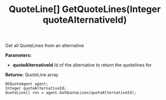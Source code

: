 ﻿---
uid: crmscript_ref_NSQuoteAgent_GetQuoteLines
title: QuoteLine[] GetQuoteLines(Integer quoteAlternativeId)
intellisense: NSQuoteAgent.GetQuoteLines
keywords: NSQuoteAgent, GetQuoteLines
so.topic: reference
---

Get all QuoteLines from an alternative

**Parameters:**
 - **quoteAlternativeId** Id of the alternative to return the quotelines for

**Returns:** QuoteLine array

```crmscript
NSQuoteAgent agent;
Integer quoteAlternativeId;
QuoteLine[] res = agent.GetQuoteLines(quoteAlternativeId);
```

